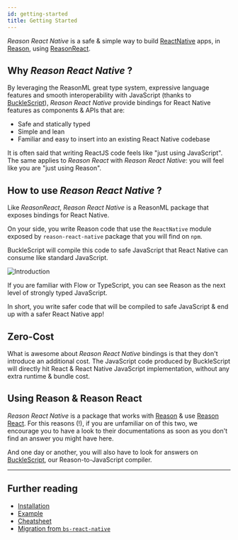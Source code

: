 ```yaml
---
id: getting-started
title: Getting Started
---
```


_Reason React Native_ is a safe & simple way to build
[ReactNative](http://facebook.github.io/react-native/) apps, in
[Reason](http://reasonml.github.io/), using
[ReasonReact](https://reasonml.github.io/reason-react/).

## Why _Reason React Native_ ?

By leveraging the ReasonML great type system, expressive language features and
smooth interoperability with JavaScript (thanks to
[BuckleScript](https://bucklescript.github.io)), _Reason React Native_ provide
bindings for React Native features as components & APIs that are:

- Safe and statically typed
- Simple and lean
- Familiar and easy to insert into an existing React Native codebase

It is often said that writing ReactJS code feels like "just using JavaScript".
The same applies to _Reason React_ with _Reason React Native_: you will feel
like you are "just using Reason".

## How to use _Reason React Native_ ?

Like _ReasonReact_, _Reason React Native_ is a ReasonML package that exposes
bindings for React Native.

On your side, you write Reason code that use the `ReactNative` module exposed by
`reason-react-native` package that you will find on `npm`.

BuckleScript will compile this code to safe JavaScript that React Native can
consume like standard JavaScript.

![Introduction](/reason-react-native/schemas/introduction.svg)

If you are familiar with Flow or TypeScript, you can see Reason as the next
level of strongly typed JavaScript.

In short, you write safer code that will be compiled to safe JavaScript & end up
with a safer React Native app!

## Zero-Cost

What is awesome about _Reason React Native_ bindings is that they don't
introduce an additional cost. The JavaScript code produced by BuckleScript will
directly hit React & React Native JavaScript implementation, without any extra
runtime & bundle cost.

## Using Reason & Reason React

_Reason React Native_ is a package that works with
[Reason](https://reasonml.github.io/) & use
[Reason React](https://reasonml.github.io/reason-react/). For this reasons (!),
if you are unfamiliar on of this two, we encourage you to have a look to their
documentations as soon as you don't find an answer you might have here.

And one day or another, you will also have to look for answers on
[BuckleScript](https://bucklescript.github.io/docs/en/what-why), our
Reason-to-JavaScript compiler.

---

## Further reading

- [Installation](/reason-react-native/en/docs/install/)
- [Example](/reason-react-native/en/docs/example/)
- [Cheatsheet](/reason-react-native/en/docs/cheatsheet/)
- [Migration from `bs-react-native`](/reason-react-native/en/docs/migration/jsx3/)
